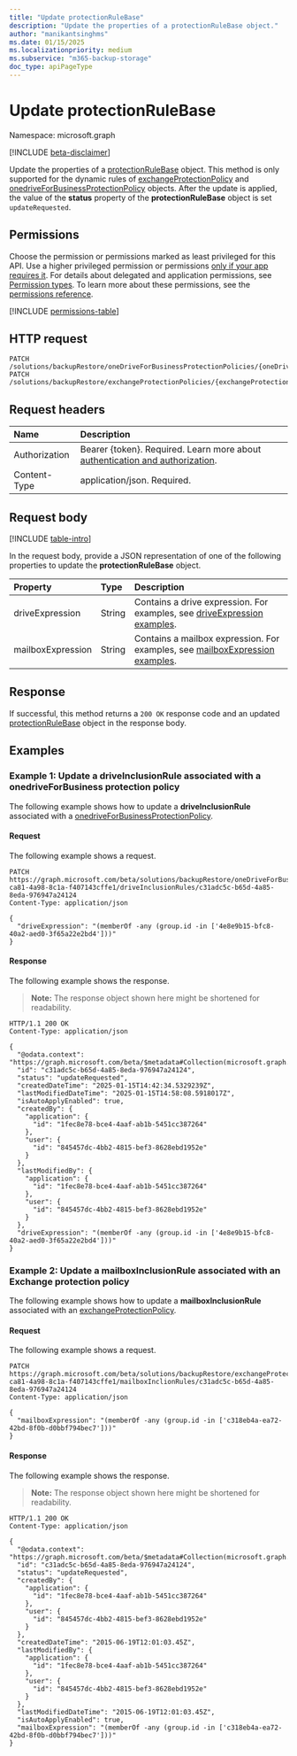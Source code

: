 ```yaml
---
title: "Update protectionRuleBase"
description: "Update the properties of a protectionRuleBase object."
author: "manikantsinghms"
ms.date: 01/15/2025
ms.localizationpriority: medium
ms.subservice: "m365-backup-storage"
doc_type: apiPageType
---
```


# Update protectionRuleBase

Namespace: microsoft.graph

[!INCLUDE [beta-disclaimer](../../includes/beta-disclaimer.md)]

Update the properties of a [protectionRuleBase](../resources/protectionrulebase.md) object. This method is only supported for the dynamic rules of [exchangeProtectionPolicy](../resources/exchangeprotectionpolicy.md) and [onedriveForBusinessProtectionPolicy](../resources/onedriveforbusinessprotectionpolicy.md) objects. After the update is applied, the value of the **status** property of the **protectionRuleBase** object is set `updateRequested`.

## Permissions

Choose the permission or permissions marked as least privileged for this API. Use a higher privileged permission or permissions [only if your app requires it](/graph/permissions-overview#best-practices-for-using-microsoft-graph-permissions). For details about delegated and application permissions, see [Permission types](/graph/permissions-overview#permission-types). To learn more about these permissions, see the [permissions reference](/graph/permissions-reference).

<!-- { "blockType": "permissions", "name": "protectionrulebase_update" } -->
[!INCLUDE [permissions-table](../includes/permissions/protectionrulebase-update-permissions.md)]

## HTTP request

<!-- {
  "blockType": "ignored"
}
-->
``` http
PATCH /solutions/backupRestore/oneDriveForBusinessProtectionPolicies/{oneDriveForBusinessProtectionPolicyId}/driveInclusionRules/{driveProtectionRuleId}
PATCH /solutions/backupRestore/exchangeProtectionPolicies/{exchangeProtectionPolicyId}/mailboxInclusionRules/{mailboxProtectionRuleId}
```

## Request headers

|Name|Description|
|:---|:---|
|Authorization|Bearer {token}. Required. Learn more about [authentication and authorization](/graph/auth/auth-concepts).|
|Content-Type|application/json. Required.|

## Request body

[!INCLUDE [table-intro](../../includes/update-property-table-intro.md)]

In the request body, provide a JSON representation of one of the following properties to update the **protectionRuleBase** object.

|Property|Type|Description|
|:---|:---|:---|
|driveExpression|String|Contains a drive expression. For examples, see [driveExpression examples](../resources/driveprotectionrule.md#driveexpression-examples).|
|mailboxExpression|String|Contains a mailbox expression. For examples, see [mailboxExpression examples](../resources/mailboxprotectionrule.md#mailboxexpression-examples).|

## Response

If successful, this method returns a `200 OK` response code and an updated [protectionRuleBase](../resources/protectionrulebase.md) object in the response body.

## Examples

### Example 1: Update a driveInclusionRule associated with a onedriveForBusiness protection policy

The following example shows how to update a **driveInclusionRule** associated with a [onedriveForBusinessProtectionPolicy](../resources/onedriveforbusinessprotectionpolicy.md).

#### Request

The following example shows a request.
<!-- {
  "blockType": "request",
  "name": "update_driveInclusionRule"
}
-->
``` http
PATCH https://graph.microsoft.com/beta/solutions/backupRestore/oneDriveForBusinessProtectionPolicies/e267a763-ca81-4a98-8c1a-f407143cffe1/driveInclusionRules/c31adc5c-b65d-4a85-8eda-976947a24124
Content-Type: application/json

{
  "driveExpression": "(memberOf -any (group.id -in ['4e8e9b15-bfc8-40a2-aed0-3f65a22e2bd4']))"
}
```

#### Response

The following example shows the response.
>**Note:** The response object shown here might be shortened for readability.
<!-- {
  "blockType": "response",
  "truncated": true,
  "@odata.type": "microsoft.graph.driveProtectionRule"
}
-->
``` http
HTTP/1.1 200 OK
Content-Type: application/json

{
  "@odata.context": "https://graph.microsoft.com/beta/$metadata#Collection(microsoft.graph.driveProtectionRule)",
  "id": "c31adc5c-b65d-4a85-8eda-976947a24124",
  "status": "updateRequested",
  "createdDateTime": "2025-01-15T14:42:34.5329239Z",
  "lastModifiedDateTime": "2025-01-15T14:58:08.5918017Z",
  "isAutoApplyEnabled": true,
  "createdBy": {
    "application": {
      "id": "1fec8e78-bce4-4aaf-ab1b-5451cc387264"
    },
    "user": {
      "id": "845457dc-4bb2-4815-bef3-8628ebd1952e"
    }
  },
  "lastModifiedBy": {
    "application": {
      "id": "1fec8e78-bce4-4aaf-ab1b-5451cc387264"
    },
    "user": {
      "id": "845457dc-4bb2-4815-bef3-8628ebd1952e"
    }
  },
  "driveExpression": "(memberOf -any (group.id -in ['4e8e9b15-bfc8-40a2-aed0-3f65a22e2bd4']))"
}
```

### Example 2: Update a mailboxInclusionRule associated with an Exchange protection policy

The following example shows how to update a **mailboxInclusionRule** associated with an [exchangeProtectionPolicy](../resources/exchangeprotectionpolicy.md).

#### Request

The following example shows a request.
<!-- {
  "blockType": "request",
  "name": "update_mailboxInclusionRule"
}
-->
``` http
PATCH https://graph.microsoft.com/beta/solutions/backupRestore/exchangeProtectionPolicies/e267a763-ca81-4a98-8c1a-f407143cffe1/mailboxInclionRules/c31adc5c-b65d-4a85-8eda-976947a24124
Content-Type: application/json

{
  "mailboxExpression": "(memberOf -any (group.id -in ['c318eb4a-ea72-42bd-8f0b-d0bbf794bec7']))"
}
```

#### Response

The following example shows the response.
>**Note:** The response object shown here might be shortened for readability.
<!-- {
  "blockType": "response",
  "truncated": true,
  "@odata.type": "microsoft.graph.mailboxProtectionRule"
}
-->
``` http
HTTP/1.1 200 OK
Content-Type: application/json

{
  "@odata.context": "https://graph.microsoft.com/beta/$metadata#Collection(microsoft.graph.mailboxProtectionRule)",
  "id": "c31adc5c-b65d-4a85-8eda-976947a24124",
  "status": "updateRequested",
  "createdBy": {
    "application": {
      "id": "1fec8e78-bce4-4aaf-ab1b-5451cc387264"
    },
    "user": {
      "id": "845457dc-4bb2-4815-bef3-8628ebd1952e"
    }
  },
  "createdDateTime": "2015-06-19T12:01:03.45Z",
  "lastModifiedBy": {
    "application": {
      "id": "1fec8e78-bce4-4aaf-ab1b-5451cc387264"
    },
    "user": {
      "id": "845457dc-4bb2-4815-bef3-8628ebd1952e"
    }
  },
  "lastModifiedDateTime": "2015-06-19T12:01:03.45Z",
  "isAutoApplyEnabled": true,
  "mailboxExpression": "(memberOf -any (group.id -in ['c318eb4a-ea72-42bd-8f0b-d0bbf794bec7']))"
}
```
